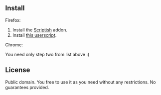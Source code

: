 ## Install

Firefox:

1. Install the [Scriptish](https://addons.mozilla.org/ru/firefox/addon/scriptish/) addon.
2. Install [this userscript](https://github.com/whatifrussian/notabenoid_markdown/raw/master/notabenoid_markdown.user.js).

Chrome:

You need only step two from list above :)

## License

Public domain. You free to use it as you need without any restrictions. No guarantees provided.
